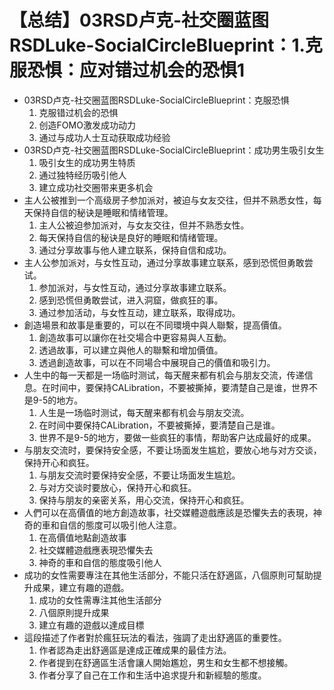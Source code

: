 # 【总结】03RSD卢克-社交圈蓝图RSDLuke-SocialCircleBlueprint：1.克服恐惧：应对错过机会的恐惧1

-   03RSD卢克-社交圈蓝图RSDLuke-SocialCircleBlueprint：克服恐惧
    1.  克服错过机会的恐惧
    2.  创造FOMO激发成功动力
    3.  通过与成功人士互动获取成功经验
-   03RSD卢克-社交圈蓝图RSDLuke-SocialCircleBlueprint：成功男生吸引女生
    1.  吸引女生的成功男生特质
    2.  通过独特经历吸引他人
    3.  建立成功社交圈带来更多机会
-   主人公被推到一个高级房子参加派对，被迫与女友交往，但并不熟悉女性，每天保持自信的秘诀是睡眠和情绪管理。
    1.  主人公被迫参加派对，与女友交往，但并不熟悉女性。
    2.  每天保持自信的秘诀是良好的睡眠和情绪管理。
    3.  通过分享故事与他人建立联系，保持自信和成功。
-   主人公参加派对，与女性互动，通过分享故事建立联系，感到恐慌但勇敢尝试。
    1.  参加派对，与女性互动，通过分享故事建立联系。
    2.  感到恐慌但勇敢尝试，进入洞窟，做疯狂的事。
    3.  通过参加活动，与女性互动，建立联系，取得成功。
-   創造場景和故事是重要的，可以在不同環境中與人聯繫，提高價值。
    1.  創造故事可以讓你在社交場合中更容易與人互動。
    2.  透過故事，可以建立與他人的聯繫和增加價值。
    3.  透過創造故事，可以在不同場合中展現自己的價值和吸引力。
-   人生中的每一天都是一场临时测试，每天醒来都有机会与朋友交流，传递信息。在时间中，要保持CALibration，不要被撕掉，要清楚自己是谁，世界不是9-5的地方。
    1.  人生是一场临时测试，每天醒来都有机会与朋友交流。
    2.  在时间中要保持CALibration，不要被撕掉，要清楚自己是谁。
    3.  世界不是9-5的地方，要做一些疯狂的事情，帮助客户达成最好的成果。
-   与朋友交流时，要保持安全感，不要让场面发生尴尬，要放心地与对方交谈，保持开心和疯狂。
    1.  与朋友交流时要保持安全感，不要让场面发生尴尬。
    2.  与对方交谈时要放心，保持开心和疯狂。
    3.  保持与朋友的亲密关系，用心交流，保持开心和疯狂。
-   人們可以在高價值的地方創造故事，社交媒體遊戲應該是恐懼失去的表現，神奇的車和自信的態度可以吸引他人注意。
    1.  在高價值地點創造故事
    2.  社交媒體遊戲應表現恐懼失去
    3.  神奇的車和自信的態度吸引他人
-   成功的女性需要專注在其他生活部分，不能只活在舒適區，八個原則可幫助提升成果，建立有趣的遊戲。
    1.  成功的女性需專注其他生活部分
    2.  八個原則提升成果
    3.  建立有趣的遊戲以達成目標
-   這段描述了作者對於瘋狂玩法的看法，強調了走出舒適區的重要性。
    1.  作者認為走出舒適區是達成正確成果的最佳方法。
    2.  作者提到在舒適區生活會讓人開始尷尬，男生和女生都不想接觸。
    3.  作者分享了自己在工作和生活中追求提升和新經驗的態度。